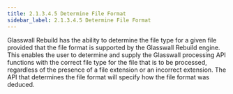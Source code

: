 ```yaml
---
title: 2.1.3.4.5 Determine File Format
sidebar_label: 2.1.3.4.5 Determine File Format
---
```

Glasswall Rebuild has the ability to determine the file type for a given file provided that the file format is supported by the Glasswall Rebuild engine. This enables the user to determine and supply the Glasswall processing API functions with the correct file type for the file that is to be processed, regardless of the presence of a file extension or an incorrect extension. The API that determines the file format will specify how the file format was deduced.